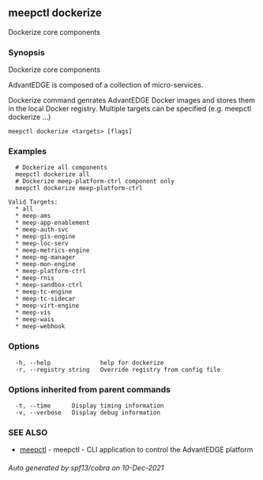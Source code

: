 ## meepctl dockerize

Dockerize core components

### Synopsis

Dockerize core components

AdvantEDGE is composed of a collection of micro-services.

Dockerize command genrates AdvantEDGE Docker images and stores them in
the local Docker registry.
Multiple targets can be specified (e.g. meepctl dockerize <target1> <target2>...)

```
meepctl dockerize <targets> [flags]
```

### Examples

```
  # Dockerize all components
  meepctl dockerize all
  # Dockerize meep-platform-ctrl component only
  meepctl dockerize meep-platform-ctrl

Valid Targets:
  * all
  * meep-ams
  * meep-app-enablement
  * meep-auth-svc
  * meep-gis-engine
  * meep-loc-serv
  * meep-metrics-engine
  * meep-mg-manager
  * meep-mon-engine
  * meep-platform-ctrl
  * meep-rnis
  * meep-sandbox-ctrl
  * meep-tc-engine
  * meep-tc-sidecar
  * meep-virt-engine
  * meep-vis
  * meep-wais
  * meep-webhook
```

### Options

```
  -h, --help              help for dockerize
  -r, --registry string   Override registry from config file
```

### Options inherited from parent commands

```
  -t, --time      Display timing information
  -v, --verbose   Display debug information
```

### SEE ALSO

* [meepctl](meepctl.md)	 - meepctl - CLI application to control the AdvantEDGE platform

###### Auto generated by spf13/cobra on 10-Dec-2021
